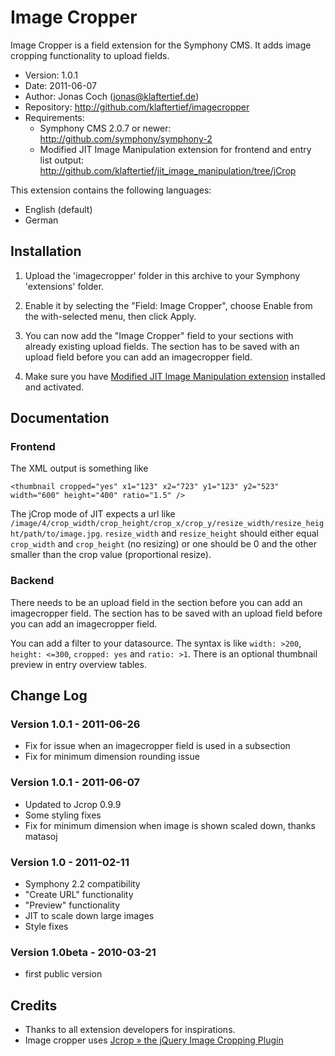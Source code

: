 # Image Cropper

Image Cropper is a field extension for the Symphony CMS. It adds image cropping functionality to upload fields.

* Version: 1.0.1
* Date: 2011-06-07
* Author: Jonas Coch (jonas@klaftertief.de)
* Repository: <http://github.com/klaftertief/imagecropper>
* Requirements:
	* Symphony CMS 2.0.7 or newer: <http://github.com/symphony/symphony-2>
	* Modified JIT Image Manipulation extension for frontend and entry list output: <http://github.com/klaftertief/jit_image_manipulation/tree/jCrop>

This extension contains the following languages:

* English (default)
* German

## Installation

1. Upload the 'imagecropper' folder in this archive to your Symphony 'extensions' folder.

2. Enable it by selecting the "Field: Image Cropper", choose Enable from the with-selected menu, then click Apply.

3. You can now add the "Image Cropper" field to your sections with already existing upload fields. The section has to be saved with an upload field before you can add an imagecropper field.

4. Make sure you have [Modified JIT Image Manipulation extension](http://github.com/klaftertief/jit_image_manipulation/tree/jCrop) installed and activated.

## Documentation

### Frontend

The XML output is something like

	<thumbnail cropped="yes" x1="123" x2="723" y1="123" y2="523" width="600" height="400" ratio="1.5" />

The jCrop mode of JIT expects a url like `/image/4/crop_width/crop_height/crop_x/crop_y/resize_width/resize_height/path/to/image.jpg`. `resize_width` and `resize_height` should either equal `crop_width` and `crop_height` (no resizing) or one should be 0 and the other smaller than the crop value (proportional resize).

### Backend

There needs to be an upload field in the section before you can add an imagecropper field. The section has to be saved with an upload field before you can add an imagecropper field.

You can add a filter to your datasource. The syntax is like `width: >200`, `height: <=300`, `cropped: yes` and `ratio: >1`.
There is an optional thumbnail preview in entry overview tables.

## Change Log

### Version 1.0.1 - 2011-06-26

* Fix for issue when an imagecropper field is used in a subsection
* Fix for minimum dimension rounding issue

### Version 1.0.1 - 2011-06-07

* Updated to Jcrop 0.9.9
* Some styling fixes
* Fix for minimum dimension when image is shown scaled down, thanks matasoj

### Version 1.0 - 2011-02-11

* Symphony 2.2 compatibility
* "Create URL" functionality
* "Preview" functionality
* JIT to scale down large images
* Style fixes

### Version 1.0beta - 2010-03-21

* first public version

## Credits

* Thanks to all extension developers for inspirations.
* Image cropper uses [Jcrop » the jQuery Image Cropping Plugin](http://deepliquid.com/content/Jcrop.html)
